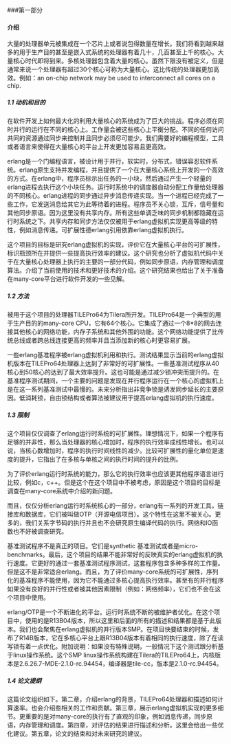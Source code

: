 ###第一部分
#### 介绍

大量的处理器单元被集成在一个芯片上或者说包得数量在增长。我们将看到越来越多的用于生产目的甚至是嵌入式系统的处理器有着几十，几百甚至上千的核心。大量核心时代即将到来。多核处理器包含着大量的核心。虽然下限没有被定义，但是通常来说一个处理器有超过30个核心可称为大量核心。这比传统的处理器更加高效。例如：an on-chip network may be used to interconnect all cores on a chip.

##### 1.1 动机和目的

在软件开发上如何最大化的利用大量核心的系统成为了巨大的挑战。程序必须在同时并行的运行在不同的核心上。工作量会被这些核心上平衡分配。不同的任何访问共同的资源通过同步来控制并且同步必须尽可能少。我们需要好的编程模型，工具或者语言来使得在大量核心的平台上开发更加容易且更高效。

erlang是一个门编程语言，被设计用于并行，软实时，分布式，错误容忍软件系统。erlang原生支持并发编程，并且提供了一个在大量核心系统上开发的一个高效的方式。在erlang中，程序员标示出任务的一小块，然后通过产生一个轻量的erlang进程去执行这个小块任务。运行时系统中的调度器自动分配工作量给处理器的不同核心。erlang进程的同步通过异步消息传递实现。当一个进程已经完成了一些工作，它发送消息给其它为此等待着的进程。程序员不关心锁，互斥，信号量和其他同步原语。因为这里没有共享内存。所有这些单调乏味的同步机制都隐藏在运行时系统之下。共享内存和同步方法仅仅被用于erlang虚拟机实现更高等级的特性，例如消息传递。可扩展性德erlang引用依靠erlang虚拟机执行。

这个项目的目标是研究erlang虚拟机的实现，评价它在大量核心平台的可扩展性，标识瓶颈所在并提供一些提高执行效率的建议。这个研究也分析了虚拟机代码中关于在大量核心处理器上执行的主要的一部分代码，例如同步原语，内存管理和调度算法。介绍了当前使用的技术和更好技术的介绍。这个研究结果也给出了关于准备在many-core平台进行软件开发的一些见解。

##### 1.2 方法

被用于这个项目的处理器TILEPro64为Tilera所开发。TILEPro64是一个典型的用于生产目的的many-core CPU，它有64个核心。它集成了通过一个8*8的网去连接其他核心的网络功能，内存子系统和其他外围的功能。这个网络功能提供了比传统总线或者跨总线连接更高的频率并且当添加新的核心时更容易扩展。

一些erlang基准程序被erlang虚拟机利用和执行。测试结果显示当前的erlang虚拟机版本在TILEPro64处理器上达到了非常好的可扩展性。一些基准测试程序从40核心到50核心的达到了最大效率提升。这也可能是通过减少锁冲突而提升的。在基准程序测试期间，一个主要的问题是发现在并行程序运行在一个核心的虚拟机上是在这一系列基准测试中最慢的。未来分析指出非竞争锁是诱发同步延长的主要原因。低消耗锁，自由锁结构或者算法被建议用于提高erlang虚拟机的执行速度。

##### 1.3 限制

这个项目仅仅调查了erlang运行时系统的可扩展性。理想情况下，如果一个程序有足够的并非性，那么当处理器的核心增加时，程序的执行效率成线性增长。也可以说，当核心数增加时，程序的执行时间线性的减少。比较可扩展性的量化单位是速度的提升，它指出了在多核与单核之间的执行时间的提升的比例。

为了评价erlang运行时系统的能力，那么它的执行效率也应该更其他程序语言进行比较，例如c，c++。但是这个在这个项目中不被考虑，原因是这个项目的目标是调查在many-core系统中介绍的新问题。

而且，仅仅分析erlang运行时系统核心的一部分，erlang有一系列的开发工具，链接库和数据库，它们被叫做OTP（开源电信项目）。这个特性在这里不被关心。更多的，我们关系字节码的执行并且也不会研究原生编译代码的执行。网络和IO函数也不好被调查研究。

基准测试程序不是真正的项目。它们是synthetic 基准测试或者是micro-benchmarks。最后，这个项目的结果不能非常好的反映真实的erlang虚拟机的执行速度。它更好的通过一套基准测试程序测试，这套程序包含多种多样的工作量。但是这不是非常适合erlang。而且，为了评价many-core系统的可扩展性，序列化的基准程序不能使用，因为它不能通过多核心提高执行效率。甚至有的并行程序如果没有良好的并行性或者被其他因素限制（例如：网络频率），它们也不会在这个项目中使用。

erlang/OTP是一个不断进化的平台。运行时系统不断的被维护者优化。在这个项目中，使用的是R13B04版本，所以这里和后面的所有的描述和结果都是基于此版本。我们也会聚焦在erlang虚拟机的并行版本SMP。在项目快要结束的时候，发布了R14B版本，它在多核心平台上跟R13B04版本有着相同的执行速度，除了在读写锁有着一点优化。附加说明：如果没有特殊说明，一般情况下这个测试跟分析基于linux操作系统。这个SMP linux操作系统构建在Tilera的TILEPro64上，内核版本是2.6.26.7-MDE-2.1.0-rc.94454，编译器是tile-cc，版本是2.1.0-rc.94454。

##### 1.4 论文提纲

这篇论文组织如下。第二章，介绍erlang的背景，TILEPro64处理器和描述如何计算速率。也会介绍些相关的工作和贡献。第三章，展示erlang虚拟机实现的更多细节。更重要的是对many-core的执行有了直观的印象，例如消息传递，同步原语，内存管理和调度。第四章，对评估的结果进行描述和分析。这里会给出一些优化建议。第五章，论文的结束和对未来研究的建议。
